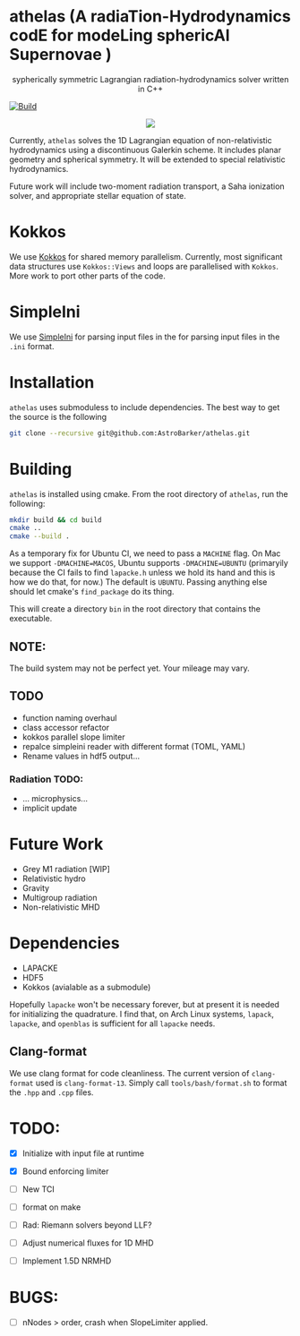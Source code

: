 # athelas (A radiaTion-Hydrodynamics codE for modeLing sphericAl Supernovae )

<p align="center">sypherically symmetric Lagrangian radiation-hydrodynamics solver written in C++ </p>

[![Build](https://github.com/AstroBarker/athelas/actions/workflows/cmake.yml/badge.svg)](https://github.com/AstroBarker/athelas/actions/workflows/cmake.yml)
<p align="center">
<a href="./LICENSE"><img src="https://img.shields.io/badge/license-GPL-blue.svg"></a>
</p>

Currently, `athelas` solves the 1D Lagrangian equation of non-relativistic hydrodynamics using a discontinuous Galerkin scheme. It includes planar geometry and spherical symmetry.
It will be extended to special relativistic hydrodynamics.

Future work will include two-moment radiation transport, a Saha ionization solver, and appropriate stellar equation of state.

# Kokkos
We use [Kokkos](https://github.com/kokkos) for shared memory parallelism. 
Currently, most significant data structures use `Kokkos::Views` and loops are parallelised with `Kokkos`.
More work to port other parts of the code.

# SimpleIni
We use [SimpleIni](https://github.com/brofield/simpleini) for parsing input files in the for parsing input files in the `.ini` format.

# Installation
`athelas` uses submoduless to include dependencies. 
The best way to get the source is the following 
```sh
git clone --recursive git@github.com:AstroBarker/athelas.git
```

# Building
`athelas` is installed using cmake. From the root directory of `athelas`, run the following:

```sh
mkdir build && cd build
cmake ..
cmake --build .
```

As a temporary fix for Ubuntu CI, we need to pass a `MACHINE` flag.
On Mac we support `-DMACHINE=MACOS`,
Ubuntu supports `-DMACHINE=UBUNTU` (primaryily because the CI fails to find `lapacke.h` unless we hold its hand and this is how we do that, for now.)
The default is `UBUNTU`. Passing anything else should let cmake's `find_package` do its thing. 

This will create a directory `bin` in the root directory that contains the executable.

## NOTE: 
The build system may not be perfect yet. Your mileage may vary.

## TODO
- function naming overhaul
- class accessor refactor
- kokkos parallel slope limiter
- repalce simpleini reader with different format (TOML, YAML)
- Rename values in hdf5 output...

### Radiation TODO:
- ... microphysics...
- implicit update


# Future Work

- Grey M1 radiation [WIP]
- Relativistic hydro
- Gravity
- Multigroup radiation
- Non-relativistic MHD

# Dependencies
* LAPACKE
* HDF5
* Kokkos (avialable as a submodule)

Hopefully `lapacke` won't be necessary forever, but at present it is needed for initializing the quadrature.
I find that, on Arch Linux systems, `lapack`, `lapacke`, and `openblas` is sufficient for all `lapacke` needs.

## Clang-format

We use clang format for code cleanliness. 
The current version of `clang-format` used is `clang-format-13`.
Simply call `tools/bash/format.sh` to format the `.hpp` and `.cpp` files.

# TODO:
 - [x] Initialize with input file at runtime
 - [x] Bound enforcing limiter
 - [ ] New TCI
 - [ ] format on make
 - [ ] Rad: Riemann solvers beyond LLF?
 - [ ] Adjust numerical fluxes for 1D MHD
 - [ ] Implement 1.5D NRMHD


# BUGS: 
- [ ] nNodes > order, crash when SlopeLimiter applied.
